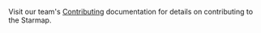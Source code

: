 Visit our team's [Contributing](https://material-motion.gitbooks.io/material-motion-team/content/CONTRIBUTING.html) documentation for details on contributing to the Starmap.
